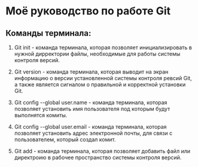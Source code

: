 # Моё руководство по работе Git

## Команды терминала:

1. Git init - команда терминала, которая позволяет инициализировать в нужной дирректории файлы, необходимые для работы системы контроля версий.

2. Git version - команда терминала, которая выводит на экран информацию о версии установленной системы контроля ревсий Git, а также является сигналом о правильной и корректной установки Git.

3. Git config --global user.name - команда терминала, которая позволяет установить имя пользователя под которым будут выполнятся комиты.

4. Git config --global user.email - команда терминала, которая позволяет установить адрес электронной почты, для связи с пользователем, который создал комит.

5. Git add - команда терминала, которая позволяет добавить файл или директроию в рабочее пространство системы контроля версий.